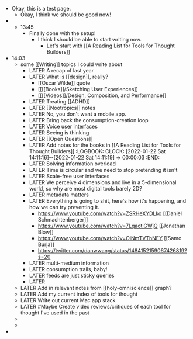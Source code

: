 - Okay, this is a test page.
	- Okay, I think we should be good now!
- - 13:45
	- Finally done with the setup!
		- I think I should be able to start writing now.
			- Let's start with [[A Reading List for Tools for Thought Builders]]
- 14:03
	- some [[Writing]] topics I could write about
		- LATER A recap of last year
		- LATER What is [[design]], really?
			- [[Oscar Wilde]] quote
			- [[[[Books]]/Sketching User Experiences]]
			- [[[[Videos]]/Design, Composition, and Performance]]
		- LATER Treating [[ADHD]]
		- LATER [[Nootropics]] notes
		- LATER No, you don't want a mobile app.
		- LATER Bring back the consumption-creation loop
		- LATER Voice user interfaces
		- LATER Seeing is thinking
		- LATER [[Open Questions]]
		- LATER Add notes for the books in [[A Reading List for Tools for Thought Builders]]
		  :LOGBOOK:
		  CLOCK: [2022-01-22 Sat 14:11:16]--[2022-01-22 Sat 14:11:19] =>  00:00:03
		  :END:
		- LATER Solving information overload
		- LATER Time is circular and we need to stop pretending it isn't
		- LATER Scale-free user interfaces
		- LATER We perceive 4 dimensions and live in a 5-dimensional world, so why are most digital tools barely 2D?
		- LATER metadata matters
		- LATER Everything is going to shit, here's how it's happening, and how we can try preventing it.
			- https://www.youtube.com/watch?v=ZSRHeXYDLko [[Daniel Schmachtenberger]]
			- https://www.youtube.com/watch?v=7LqaotiGWjQ [[Jonathan Blow]]
			- https://www.youtube.com/watch?v=OiNmTVThNEY [[Samo Burja]]
			- https://twitter.com/danwwang/status/1484152159067426819?s=20
		- LATER multi-medium information
		- LATER consumption trails, baby!
		- LATER feeds are just sticky queries
		- LATER
	- LATER Add in relevant notes from [[holy-omniscience]] graph?
	- LATER Add my current index of tools for thought
	- LATER Write out current Mac app stack
	- LATER #Maybe Create video reviews/critiques of each tool for thought I've used in the past
	-
	-
-